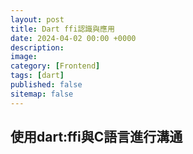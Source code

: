 ```yaml
---
layout: post
title: Dart ffi認識與應用
date: 2024-04-02 00:00 +0000
description:
image:
category: [Frontend]
tags: [dart]
published: false
sitemap: false
---
```


## 使用dart:ffi與C語言進行溝通
